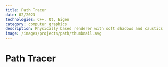 ```yaml
---
title: Path Tracer
date: 02/2023
technologies: C++, Qt, Eigen
category: computer graphics
description: Physically based renderer with soft shadows and caustics
image: /images/projects/path/thumbnail.svg
---
```


# Path Tracer